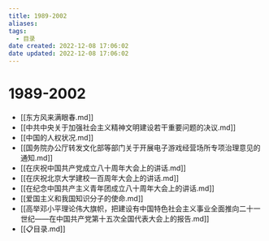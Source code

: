 ```yaml
---
title: 1989-2002
aliases:
tags:
  - 目录
date created: 2022-12-08 17:06:02
date updated: 2022-12-08 17:06:02
---
```


# 1989-2002

- [[东方风来满眼春.md]]
- [[中共中央关于加强社会主义精神文明建设若干重要问题的决议.md]]
- [[中国的人权状况.md]]
- [[国务院办公厅转发文化部等部门关于开展电子游戏经营场所专项治理意见的通知.md]]
- [[在庆祝中国共产党成立八十周年大会上的讲话.md]]
- [[在庆祝北京大学建校一百周年大会上的讲话.md]]
- [[在纪念中国共产主义青年团成立八十周年大会上的讲话.md]]
- [[爱国主义和我国知识分子的使命.md]]
- [[高举邓小平理论伟大旗帜，把建设有中国特色社会主义事业全面推向二十一世纪——在中国共产党第十五次全国代表大会上的报告.md]]
- [[📋目录.md]]
